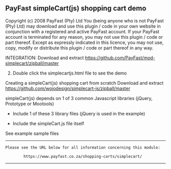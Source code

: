 PayFast simpleCart(js) shopping cart demo
--------------------------------------------------------------
Copyright (c) 2008 PayFast (Pty) Ltd
You (being anyone who is not PayFast (Pty) Ltd) may download and use this plugin / code in your own website in conjunction with a registered and active PayFast account. If your PayFast account is terminated for any reason, you may not use this plugin / code or part thereof.
Except as expressly indicated in this licence, you may not use, copy, modify or distribute this plugin / code or part thereof in any way.

INTEGRATION:
Download and extract https://github.com/PayFast/mod-simplecart/zipball/master

2. Double click the simplecartjs.html file to see the demo

Creating a simpleCart(js) shopping cart from scratch
Download and extract https://github.com/wojodesign/simplecart-js/zipball/master

simpleCart(js) depends on 1 of 3 common Javascript libraries (jQuery, Prototype or Mootools)

* Include 1 of these 3 library files (jQuery is used in the example)

* Include the simpleCart.js file itself

See example sample files


******************************************************************************

    Please see the URL below for all information concerning this module:

            https://www.payfast.co.za/shopping-carts/simplecart/

******************************************************************************